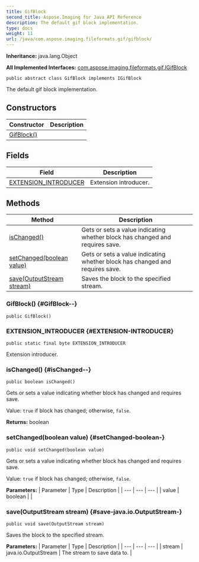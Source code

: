 ```yaml
---
title: GifBlock
second_title: Aspose.Imaging for Java API Reference
description: The default gif block implementation.
type: docs
weight: 11
url: /java/com.aspose.imaging.fileformats.gif/gifblock/
---
```

**Inheritance:**
java.lang.Object

**All Implemented Interfaces:**
[com.aspose.imaging.fileformats.gif.IGifBlock](../../com.aspose.imaging.fileformats.gif/igifblock)
```
public abstract class GifBlock implements IGifBlock
```

The default gif block implementation.
## Constructors

| Constructor | Description |
| --- | --- |
| [GifBlock()](#GifBlock--) |  |
## Fields

| Field | Description |
| --- | --- |
| [EXTENSION_INTRODUCER](#EXTENSION-INTRODUCER) | Extension introducer. |
## Methods

| Method | Description |
| --- | --- |
| [isChanged()](#isChanged--) | Gets or sets a value indicating whether block has changed and requires save. |
| [setChanged(boolean value)](#setChanged-boolean-) | Gets or sets a value indicating whether block has changed and requires save. |
| [save(OutputStream stream)](#save-java.io.OutputStream-) | Saves the block to the specified stream. |
### GifBlock() {#GifBlock--}
```
public GifBlock()
```


### EXTENSION_INTRODUCER {#EXTENSION-INTRODUCER}
```
public static final byte EXTENSION_INTRODUCER
```


Extension introducer.

### isChanged() {#isChanged--}
```
public boolean isChanged()
```


Gets or sets a value indicating whether block has changed and requires save.

Value: `true` if block has changed; otherwise, `false`.

**Returns:**
boolean
### setChanged(boolean value) {#setChanged-boolean-}
```
public void setChanged(boolean value)
```


Gets or sets a value indicating whether block has changed and requires save.

Value: `true` if block has changed; otherwise, `false`.

**Parameters:**
| Parameter | Type | Description |
| --- | --- | --- |
| value | boolean |  |

### save(OutputStream stream) {#save-java.io.OutputStream-}
```
public void save(OutputStream stream)
```


Saves the block to the specified stream.

**Parameters:**
| Parameter | Type | Description |
| --- | --- | --- |
| stream | java.io.OutputStream | The stream to save data to. |

